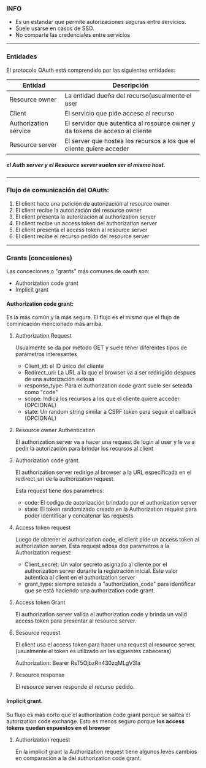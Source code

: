 ### INFO

- Es un estandar que permite autorizaciones seguras entre servicios.
- Suele usarse en casos de SSO.
- No comparte las credenciales entre servicios

---


### Entidades

El protocolo OAuth está comprendido por las siguientes entidades:

| Entidad| Descripción |
|-----------|-----------|
|Resource owner  | La entidad dueña del recurso(usualmente el user     |
|Client     | El servicio que pide acceso al recurso     |
|Authorization service    | El servidor que autentica al rosource owner y da tokens de acceso al cliente     |
|Resource server    | El server que hostea los recursos a los que el cliente quiere acceder     |

##### el Auth server y el Resource server suelen ser el mismo host.

---

### Flujo de comunicación del OAuth:

1. El client hace una petición de autorización al resource owner
2. El client recibe la autorización del resource owner
3. El client presenta la autorización al authorization server
4. El client recibe un access token del authorization server
5. El client presenta el access token al resource server
6. El client recibe el recurso pedido del resource server

---

### Grants (concesiones) 

Las conceciones o "grants" más comunes de oauth son:
- Authorization code grant
- Implicit grant

#### Authorization code grant:

Es la más común y la más segura. El flujo es el mismo que el flujo de cominicación mencionado más arriba.

1. Authorization Request

   Usualmente se da por método GET y suele tener diferentes tipos de parámetros interesantes
   - Client_id: el ID único del cliente
   - Redirect_uri: La URL a la que el browser va a ser redirigido despues de una autorización exitosa
   - response_type: Para el authorization code grant suele ser seteada como "code"
   - scope: Indica los recursos a los que el cliente quiere acceder. (OPCIONAL)
   - state: Un random string similar a CSRF token para seguir el callback (OPCIONAL)
2. Resource owner Authentication

   El authorization server va a hacer una request de login al user y le va a pedir la autorización para brindar los recursos al client

3. Authorization code grant.

   El authorization server redirige al browser a la URL especificada en el redirect_uri de la authorization request.

   Esta request tiene dos parametros:
   - code: El codigo de autorización brindado por el authorization server
   - state: El token randomizado creado en la Authorization request para poder identificar y concatenar las requests
     
4. Access token request

   Luego de obtener el authorization code, el client pide un access token al authorization server. Esta request adosa dos parametros a la Authorization request:
   - Client_secret: Un valor secreto asignado al cliente por el authorization server durante la registración inicial. Este valor autentica al client en el authorization server
   - grant_type: siempre seteada a "authorization_code" para identificar que se está haciendo una authorization code grant.

5. Access token Grant

   El authorization server valida el authorization code y brinda un valid access token para presentar al resource server.

6. Sesource request

   El client usa el access token para hacer una request al resource server. (usualmente el token es utilizado en las siguentes cabeceras)

   Authorization: Bearer RsT5OjbzRn430zqMLgV3Ia
7. Resource response

   El resource server responde el recurso pedido.

#### Implicit grant.

Su flujo es más corto que el authorization code grant porque se saltea el autorization code exchange. Esto es menos seguro porque **los access tokens quedan expuestos en el browser**

1. Authorization request

   En la implicit grant la Authorization request tiene algunos leves cambios en comparación a la del authorization code grant.
   
